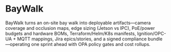 # BayWalk
BayWalk turns an on-site bay walk into deployable artifacts—camera coverage and occlusion maps, edge sizing (Jetson vs IPC), PoE/power budgets and hardware BOMs, Terraform/Helm/K8s manifests, Ignition/OPC-UA + MQTT mappings, Jira epics/stories, and a signed compliance bundle—operating one sprint ahead with OPA policy gates and cost rollups.
